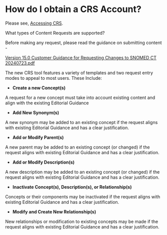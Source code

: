 # How do I obtain a CRS Account?

Please see, [Accessing CRS](https://confluence.ihtsdotools.org/display/SCTCR/Accessing+CRS).

What types of Content Requests are supported?

Before making any request, please read the guidance on submitting content -

[Version 15.0 Customer Guidance for Requesting Changes to SNOMED CT 20240723.pdf](attachments/12780558/265619216.pdf)

The new CRS tool features a variety of templates and two request entry modes to appeal to most users. These Include:

* **Create a new Concept(s)**

A request for a new concept must take into account existing content and align with the existing Editorial Guidance

* **Add New Synonym(s)**

A new synonym may be added to an existing concept if the request aligns with existing Editorial Guidance and has a clear justification.

* **Add or Modify Parent(s)**

A new parent may be added to an existing concept (or changed) if the request aligns with existing Editorial Guidance and has a clear justification.

* **Add or Modify Description(s)**

A new description may be added to an existing concept (or changed) if the request aligns with existing Editorial Guidance and has a clear justification.

* **Inactivate Concept(s), Description(s), or Relationship(s)**

Concepts or their components may be inactivated if the request aligns with existing Editorial Guidance and has a clear justification.

* **Modify and Create New Relationship(s)**

New relationships or modification to existing concepts may be made if the request aligns with existing Editorial Guidance and has a clear justification.


